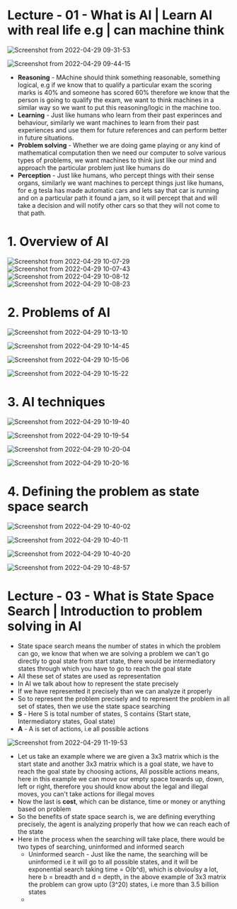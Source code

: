 # Lecture - 01 - What is AI | Learn AI with real life e.g | can machine think
![Screenshot from 2022-04-29 09-31-53](https://user-images.githubusercontent.com/42698268/165884509-909ef288-03cf-459e-ad02-864c6f90b2ba.png)

![Screenshot from 2022-04-29 09-44-15](https://user-images.githubusercontent.com/42698268/165884514-3194e9a0-08e0-45bc-8a48-a68ebe3dcb69.png)

* **Reasoning** - MAchine should think something reasonable, something logical, e.g if we know that to qualify a particular exam the scoring marks is 40% and someone has scored 60% therefore we know that the person is going to qualify the exam, we want to think machines in a similar way so we want to put this reasoning/logic in the machine too.
* **Learning** - Just like humans who learn from their past experinces and behaviour, similarly we want machines to learn from their past experiences and use them for future references and can perform better in future situations.
* **Problem solving** - Whether we are doing game playing or any kind of mathematical computation then we need our computer to solve various types of problems, we want machines to think just like our mind and approach the particular problem just like humans do
* **Perception** - Just like humans, who percept things with their sense organs, similarly we want machines to percept things just like humans, for e.g tesla has made automatic cars and lets say that car is running and on a particular path it found a jam, so it will percept that and will take a decision and will notify other cars so that they will not come to that path.

# 1. Overview of AI

![Screenshot from 2022-04-29 10-07-29](https://user-images.githubusercontent.com/42698268/165885914-0b131ec3-ddab-4681-8db6-964c4e247b4d.png)
![Screenshot from 2022-04-29 10-07-43](https://user-images.githubusercontent.com/42698268/165885926-b043b30b-bfcc-416f-b968-efab3d9544a2.png)
![Screenshot from 2022-04-29 10-08-12](https://user-images.githubusercontent.com/42698268/165885929-b2752a88-211a-4f8f-bb8f-380ca7e60538.png)
![Screenshot from 2022-04-29 10-08-23](https://user-images.githubusercontent.com/42698268/165885933-055fbc3d-ddd9-474e-91cb-7496f0ea955c.png)

# 2. Problems of AI
![Screenshot from 2022-04-29 10-13-10](https://user-images.githubusercontent.com/42698268/165886462-18d243c7-1596-425d-b25a-d462866b48dd.png)

![Screenshot from 2022-04-29 10-14-45](https://user-images.githubusercontent.com/42698268/165886467-f1057bb6-5947-404b-895b-4dbbd83ce896.png)


![Screenshot from 2022-04-29 10-15-06](https://user-images.githubusercontent.com/42698268/165886497-d35dff92-2afd-421e-bf4f-c7559c0f8c37.png)

![Screenshot from 2022-04-29 10-15-22](https://user-images.githubusercontent.com/42698268/165886510-63edb712-9960-4830-b3db-4317253271d2.png)

# 3. AI techniques

![Screenshot from 2022-04-29 10-19-40](https://user-images.githubusercontent.com/42698268/165886836-ae0eadf5-fcdc-4f94-830a-33e71fa41e18.png)

![Screenshot from 2022-04-29 10-19-54](https://user-images.githubusercontent.com/42698268/165886840-f8c9ddfd-17c6-41d3-a621-7285de35664e.png)

![Screenshot from 2022-04-29 10-20-04](https://user-images.githubusercontent.com/42698268/165886886-44e00a10-867e-483f-8848-c1932458882d.png)

![Screenshot from 2022-04-29 10-20-16](https://user-images.githubusercontent.com/42698268/165886893-c60accc9-1f1f-485c-906d-604f74603a9b.png)

# 4. Defining the problem as state space search


![Screenshot from 2022-04-29 10-40-02](https://user-images.githubusercontent.com/42698268/165888264-1d0c457b-0951-4bc9-aebf-7027d693eaa7.png)

![Screenshot from 2022-04-29 10-40-11](https://user-images.githubusercontent.com/42698268/165888272-a9b95f3a-315c-49e8-a0b9-0458acefd705.png)

![Screenshot from 2022-04-29 10-40-20](https://user-images.githubusercontent.com/42698268/165888276-ba55ac12-6679-4fd0-9277-e1d294ab7b99.png)


![Screenshot from 2022-04-29 10-48-57](https://user-images.githubusercontent.com/42698268/165888841-7001e612-d4b8-4692-b62e-5c040d3850e4.png)

# Lecture - 03 - What is State Space Search | Introduction to problem solving in AI
* State space search means the number of states in which the problem can go, we know that when we are solving a problem we can't go directly to goal state from start state, there would be intermediatory states through which you have to go to reach the goal state
* All these set of states are used as representation
* In AI we talk about how to represent the state precisely
* If we have represented it precisely than we can analyze it properly
* So to represent the problem precisely and to represent the problem in all set of states, then we use the state space searching
* **S** - Here S is total number of states, S contains {Start state, Intermediatory states, Goal state)
* **A** - A is set of actions, i.e all possible actions


![Screenshot from 2022-04-29 11-19-53](https://user-images.githubusercontent.com/42698268/165892105-00c321f6-e3fb-4ec0-b0a1-1dfc60fa59e3.png)


* Let us take an example where we are given a 3x3 matrix which is the start state and another 3x3 matrix which is a goal state, we have to reach the goal state by choosing actions, All possible actions means, here in this example we can move our empty space towards up, down, left or right, therefore you should know about the legal and illegal moves, you can't take actions for illegal moves
* Now the last is **cost**, which can be distance, time or money or anything based on problem 
* So the benefits of state space search is, we are defining everything precisely, the agent is analyzing properly that how we can reach each of the state
* Here in the process when the searching will take place, there would be two types of searching, uninformed and informed search
    * Uninformed search - Just like the name, the searching will be uninformed i.e it will go to all possible states, and it will be exponential search taking time = O(b^d), which is obvioulsy a lot, here b = breadth and d = depth, in the above example of 3x3 matrix the problem can grow upto (3^20) states, i.e more than 3.5 billion states
    * 








